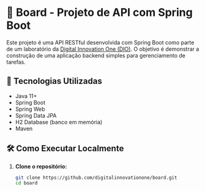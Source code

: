 # 📝 Board - Projeto de API com Spring Boot

Este projeto é uma API RESTful desenvolvida com Spring Boot como parte de um laboratório da [Digital Innovation One (DIO)](https://www.dio.me). O objetivo é demonstrar a construção de uma aplicação backend simples para gerenciamento de tarefas.

## 🚀 Tecnologias Utilizadas

- Java 11+
- Spring Boot
- Spring Web
- Spring Data JPA
- H2 Database (banco em memória)
- Maven

## 🛠️ Como Executar Localmente

1. **Clone o repositório:**
   ```bash
   git clone https://github.com/digitalinnovationone/board.git
   cd board
